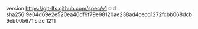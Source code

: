 version https://git-lfs.github.com/spec/v1
oid sha256:9e04d69e2e520ea46df9f79e98120ae238ad4cecd1272fcbb068dcb9eb005671
size 1211
